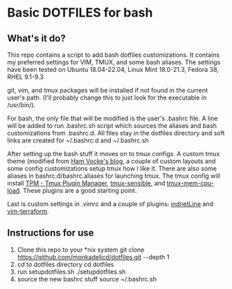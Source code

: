 # Basic DOTFILES for bash

## What's it do?
This repo contains a script to add bash dotfiles customizations. It contains my preferred settings for VIM, TMUX, and some bash aliases. The settings have been tested on Ubuntu 18.04-22.04, Linux Mint 18.0-21.3, Fedora 38, RHEL 9.1-9.3

git, vim, and tmux packages will be installed if not found in the current user's path. (I'll probably change this to just look for the executable in /usr/bin/).

For bash, the only file that will be modified is the user's .bashrc file. A line will be added to run .bashrc.sh script which sources the aliases and bash customizations from .bashrc.d. All files stay in the dotfiles directory and soft links are created for ~/.bashrc.d and ~/.bashrc.sh

After setting up the bash stuff it moves on to tmux configs. A custom tmux theme (modified from [Ham Vocke's blog](https://hamvocke.com/blog/a-guide-to-customizing-your-tmux-conf/), a couple of custom layouts and some config customizations setup tmux how I like it. There are also some aliases in bashrc.d/bashrc.aliases for launching tmux. The tmux config will install [TPM - Tmux Plugin Manager](https://github.com/tmux-plugins/tpm), [tmux-sensible](https://github.com/tmux-plugins/tmux-sensible), and [tmux-mem-cpu-load](https://github.com/thewtex/tmux-mem-cpu-load). These plugins are a good starting point.

Last is custom settings in .vimrc and a couple of plugins: [indnetLine](https://github.com/Yggdroot/indentLine) and [vim-terraform](https://github.com/hashivim/vim-terraform).

## Instructions for use
1. Clone this repo to your \*nix system
        git clone https://github.com/monkadelicd/dotfiles.git --depth 1
2. cd to dotfiles directory
        cd dotfiles
3. run setupdotfiles.sh
        ./setupdotfiles.sh
4. source the new bashrc stuff
        source ~/.bashrc.sh
